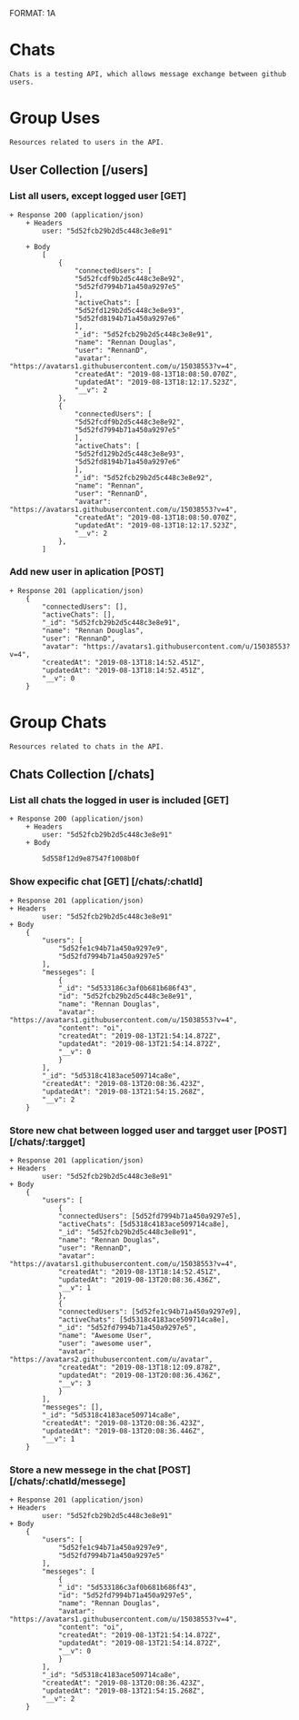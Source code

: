 FORMAT: 1A

# Chats

    Chats is a testing API, which allows message exchange between github users.

# Group Uses

    Resources related to users in the API.

## User Collection [/users]

### List all users, except logged user [GET]

    + Response 200 (application/json)
        + Headers
            user: "5d52fcb29b2d5c448c3e8e91"

        + Body
            [
                {
                    "connectedUsers": [
                    "5d52fcdf9b2d5c448c3e8e92",
                    "5d52fd7994b71a450a9297e5"
                    ],
                    "activeChats": [
                    "5d52fd129b2d5c448c3e8e93",
                    "5d52fd8194b71a450a9297e6"
                    ],
                    "_id": "5d52fcb29b2d5c448c3e8e91",
                    "name": "Rennan Douglas",
                    "user": "RennanD",
                    "avatar": "https://avatars1.githubusercontent.com/u/15038553?v=4",
                    "createdAt": "2019-08-13T18:08:50.070Z",
                    "updatedAt": "2019-08-13T18:12:17.523Z",
                    "__v": 2
                },
                {
                    "connectedUsers": [
                    "5d52fcdf9b2d5c448c3e8e92",
                    "5d52fd7994b71a450a9297e5"
                    ],
                    "activeChats": [
                    "5d52fd129b2d5c448c3e8e93",
                    "5d52fd8194b71a450a9297e6"
                    ],
                    "_id": "5d52fcb29b2d5c448c3e8e92",
                    "name": "Rennan",
                    "user": "RennanD",
                    "avatar": "https://avatars1.githubusercontent.com/u/15038553?v=4",
                    "createdAt": "2019-08-13T18:08:50.070Z",
                    "updatedAt": "2019-08-13T18:12:17.523Z",
                    "__v": 2
                },
            ]
### Add new user in aplication [POST]
    
    + Response 201 (application/json)
        {
            "connectedUsers": [],
            "activeChats": [],
            "_id": "5d52fcb29b2d5c448c3e8e91",
            "name": "Rennan Douglas",
            "user": "RennanD",
            "avatar": "https://avatars1.githubusercontent.com/u/15038553?v=4",
            "createdAt": "2019-08-13T18:14:52.451Z",
            "updatedAt": "2019-08-13T18:14:52.451Z",
            "__v": 0
        }

# Group Chats 

    Resources related to chats in the API.

## Chats Collection [/chats]

### List all chats the logged in user is included [GET]

    + Response 200 (application/json)
        + Headers
            user: "5d52fcb29b2d5c448c3e8e91"
        + Body
        
            5d558f12d9e87547f1008b0f

### Show expecific chat [GET] [/chats/:chatId]
    
    + Response 201 (application/json)
    + Headers
            user: "5d52fcb29b2d5c448c3e8e91"
    + Body
        {
            "users": [
                "5d52fe1c94b71a450a9297e9",
                "5d52fd7994b71a450a9297e5"
            ],
            "messeges": [
                {
                "_id": "5d533186c3af0b681b686f43",
                "id": "5d52fcb29b2d5c448c3e8e91",
                "name": "Rennan Douglas",
                "avatar": "https://avatars1.githubusercontent.com/u/15038553?v=4",
                "content": "oi",
                "createdAt": "2019-08-13T21:54:14.872Z",
                "updatedAt": "2019-08-13T21:54:14.872Z",
                "__v": 0
                }
            ],
            "_id": "5d5318c4183ace509714ca8e",
            "createdAt": "2019-08-13T20:08:36.423Z",
            "updatedAt": "2019-08-13T21:54:15.268Z",
            "__v": 2
        }

### Store new chat between logged user and targget user [POST] [/chats/:targget]
    
    + Response 201 (application/json)
    + Headers
            user: "5d52fcb29b2d5c448c3e8e91"
    + Body
        {
            "users": [
                {
                "connectedUsers": [5d52fd7994b71a450a9297e5],
                "activeChats": [5d5318c4183ace509714ca8e],
                "_id": "5d52fcb29b2d5c448c3e8e91",
                "name": "Rennan Douglas",
                "user": "RennanD",
                "avatar": "https://avatars1.githubusercontent.com/u/15038553?v=4",
                "createdAt": "2019-08-13T18:14:52.451Z",
                "updatedAt": "2019-08-13T20:08:36.436Z",
                "__v": 1
                },
                {
                "connectedUsers": [5d52fe1c94b71a450a9297e9],
                "activeChats": [5d5318c4183ace509714ca8e],
                "_id": "5d52fd7994b71a450a9297e5",
                "name": "Awesome User",
                "user": "awesome user",
                "avatar": "https://avatars2.githubusercontent.com/u/avatar",
                "createdAt": "2019-08-13T18:12:09.878Z",
                "updatedAt": "2019-08-13T20:08:36.436Z",
                "__v": 3
                }
            ],
            "messeges": [],
            "_id": "5d5318c4183ace509714ca8e",
            "createdAt": "2019-08-13T20:08:36.423Z",
            "updatedAt": "2019-08-13T20:08:36.446Z",
            "__v": 1
        }

### Store a new messege in the chat [POST] [/chats/:chatId/messege]
    
    + Response 201 (application/json)
    + Headers
            user: "5d52fcb29b2d5c448c3e8e91"
    + Body
        {
            "users": [
                "5d52fe1c94b71a450a9297e9",
                "5d52fd7994b71a450a9297e5"
            ],
            "messeges": [
                {
                "_id": "5d533186c3af0b681b686f43",
                "id": "5d52fd7994b71a450a9297e5",
                "name": "Rennan Douglas",
                "avatar": "https://avatars1.githubusercontent.com/u/15038553?v=4",
                "content": "oi",
                "createdAt": "2019-08-13T21:54:14.872Z",
                "updatedAt": "2019-08-13T21:54:14.872Z",
                "__v": 0
                }
            ],
            "_id": "5d5318c4183ace509714ca8e",
            "createdAt": "2019-08-13T20:08:36.423Z",
            "updatedAt": "2019-08-13T21:54:15.268Z",
            "__v": 2
        }